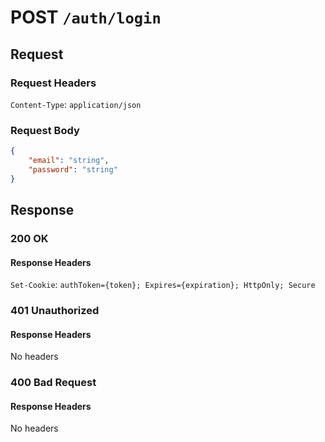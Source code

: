 # POST `/auth/login`

## Request

### Request Headers

`Content-Type`: `application/json`

### Request Body

```json
{
    "email": "string",
    "password": "string"
}
```

## Response

### 200 OK

#### Response Headers

`Set-Cookie`: `authToken={token}; Expires={expiration}; HttpOnly; Secure`

### 401 Unauthorized 

#### Response Headers

No headers

### 400 Bad Request

#### Response Headers

No headers